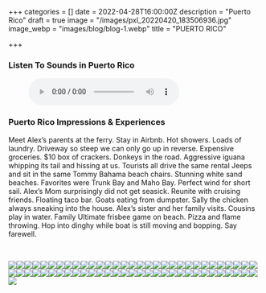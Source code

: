 +++
categories = []
date = 2022-04-28T16:00:00Z
description = "Puerto Rico"
draft = true
image = "/images/pxl_20220420_183506936.jpg"
image_webp = "images/blog/blog-1.webp"
title = "PUERTO RICO"

+++
<p> <p>

### Listen To Sounds in Puerto Rico

<figure> <figcaption></figcaption> <audio controls src="/images/puerto-rico-nethermead-blog-audio-mixdown.mp3"> Your browser does not support the <code>audio</code> element. </audio> </figure> <p>

### Puerto Rico Impressions & Experiences

<span class="impressions">Meet Alex’s parents at the ferry. Stay in Airbnb. Hot showers. Loads of laundry. Driveway so steep we can only go up in reverse. Expensive groceries. $10 box of crackers. Donkeys in the road. Aggressive iguana whipping its tail and hissing at us. Tourists all drive the same rental Jeeps and sit in the same Tommy Bahama beach chairs. Stunning white sand beaches. Favorites were Trunk Bay and Maho Bay. Perfect wind for short sail. Alex’s Mom surprisingly did not get seasick. Reunite with cruising friends. Floating taco bar. Goats eating from dumpster. Sally the chicken always sneaking into the house. Alex’s sister and her family visits. Cousins play in water. Family Ultimate frisbee game on beach. Pizza and flame throwing. Hop into dinghy while boat is still moving and bopping. Say farewell.</span>

<br>

![](/images/img_2405.jpg)![](/images/pxl_20220420_151748475.jpg)![](/images/img_2739.jpg)![](/images/pxl_20220502_200206631.jpg)![](/images/pxl_20220502_161741053.jpg)![](/images/pxl_20220419_213701997.jpg)![](/images/img_2358.jpg)![](/images/pxl_20220420_175534232.jpg)![](/images/img_2426.jpg)![](/images/pxl_20220502_161932831.jpg)![](/images/img_2816.jpg)![](/images/img_2294.jpg)![](/images/img_2481.jpg)![](/images/img_2414.jpg)![](/images/pxl_20220502_214301509.jpg)![](/images/pxl_20220502_165507011.jpg)![](/images/pxl_20220420_200327129.jpg)![](/images/pxl_20220420_183506936.jpg)![](/images/pxl_20220415_153157242.jpg)![](/images/img_2375.jpg)![](/images/img_2601.jpg)![](/images/img_2535.jpg)![](/images/pxl_20220420_202703597.jpg)![](/images/img_2748.jpg)![](/images/pxl_20220503_191105526.jpg)![](/images/pxl_20220502_194215087.jpg)![](/images/pxl_20220420_183643884.jpg)![](/images/img_2333.jpg)![](/images/img_2676.jpg)![](/images/img_2378.jpg)![](/images/img_2402.jpg)![](/images/pxl_20220504_202706109.jpg)![](/images/pxl_20220502_214739983.jpg)![](/images/pxl_20220502_164106343.jpg)![](/images/pxl_20220420_184811913.jpg)![](/images/pxl_20220504_200522315.jpg)![](/images/img_2302.jpg)![](/images/pxl_20220417_144841555.jpg)![](/images/img_2292.jpg)![](/images/pxl_20220504_222101329.jpg)![](/images/pxl_20220429_165417627.jpg)![](/images/pxl_20220415_151941785.jpg)![](/images/img_2373.jpg)![](/images/pxl_20220502_202623739.jpg)![](/images/20220419_185718.jpg)![](/images/img_2286.jpg)![](/images/pxl_20220502_195942277.jpg)![](/images/img_2691.jpg)![](/images/img_2518.jpg)![](/images/pxl_20220419_213154012.jpg)![](/images/img_2675.jpg)![](/images/img_2680.jpg)![](/images/img_2438.jpg)![](/images/img_2383.jpg)![](/images/pxl_20220420_162544143.jpg)![](/images/img_2389.jpg)![](/images/pxl_20220502_212943612.jpg)![](/images/pxl_20220420_184830427.jpg)![](/images/pxl_20220420_165222645.jpg)![](/images/pxl_20220420_175335986.jpg)![](/images/pxl_20220415_153136742.jpg)![](/images/pxl_20220417_184356897.jpg)![](/images/pxl_20220502_172440167.jpg)